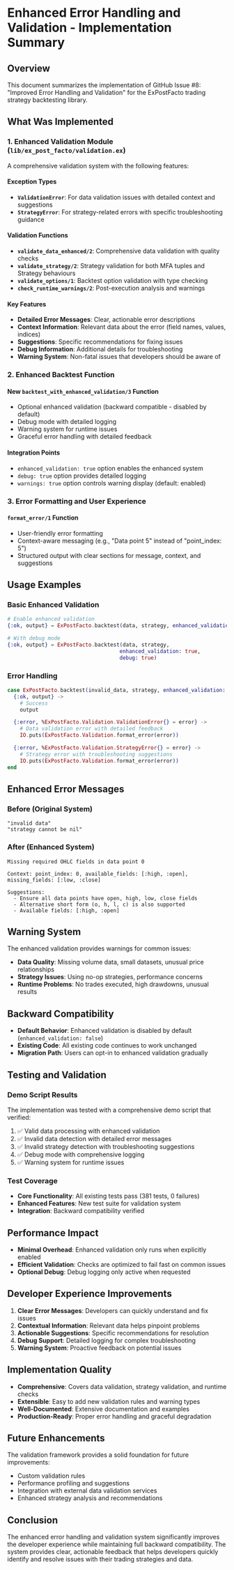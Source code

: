 # Enhanced Error Handling and Validation - Implementation Summary

## Overview

This document summarizes the implementation of GitHub Issue #8: "Improved Error Handling and Validation" for the ExPostFacto trading strategy backtesting library.

## What Was Implemented

### 1. Enhanced Validation Module (`lib/ex_post_facto/validation.ex`)

A comprehensive validation system with the following features:

#### Exception Types

- **`ValidationError`**: For data validation issues with detailed context and suggestions
- **`StrategyError`**: For strategy-related errors with specific troubleshooting guidance

#### Validation Functions

- **`validate_data_enhanced/2`**: Comprehensive data validation with quality checks
- **`validate_strategy/2`**: Strategy validation for both MFA tuples and Strategy behaviours
- **`validate_options/1`**: Backtest option validation with type checking
- **`check_runtime_warnings/2`**: Post-execution analysis and warnings

#### Key Features

- **Detailed Error Messages**: Clear, actionable error descriptions
- **Context Information**: Relevant data about the error (field names, values, indices)
- **Suggestions**: Specific recommendations for fixing issues
- **Debug Information**: Additional details for troubleshooting
- **Warning System**: Non-fatal issues that developers should be aware of

### 2. Enhanced Backtest Function

#### New `backtest_with_enhanced_validation/3` Function

- Optional enhanced validation (backward compatible - disabled by default)
- Debug mode with detailed logging
- Warning system for runtime issues
- Graceful error handling with detailed feedback

#### Integration Points

- `enhanced_validation: true` option enables the enhanced system
- `debug: true` option provides detailed logging
- `warnings: true` option controls warning display (default: enabled)

### 3. Error Formatting and User Experience

#### `format_error/1` Function

- User-friendly error formatting
- Context-aware messaging (e.g., "Data point 5" instead of "point_index: 5")
- Structured output with clear sections for message, context, and suggestions

## Usage Examples

### Basic Enhanced Validation

```elixir
# Enable enhanced validation
{:ok, output} = ExPostFacto.backtest(data, strategy, enhanced_validation: true)

# With debug mode
{:ok, output} = ExPostFacto.backtest(data, strategy,
                                    enhanced_validation: true,
                                    debug: true)
```

### Error Handling

```elixir
case ExPostFacto.backtest(invalid_data, strategy, enhanced_validation: true) do
  {:ok, output} ->
    # Success
    output

  {:error, %ExPostFacto.Validation.ValidationError{} = error} ->
    # Data validation error with detailed feedback
    IO.puts(ExPostFacto.Validation.format_error(error))

  {:error, %ExPostFacto.Validation.StrategyError{} = error} ->
    # Strategy error with troubleshooting suggestions
    IO.puts(ExPostFacto.Validation.format_error(error))
end
```

## Enhanced Error Messages

### Before (Original System)

```
"invalid data"
"strategy cannot be nil"
```

### After (Enhanced System)

```
Missing required OHLC fields in data point 0

Context: point_index: 0, available_fields: [:high, :open], missing_fields: [:low, :close]

Suggestions:
  - Ensure all data points have open, high, low, close fields
  - Alternative short form (o, h, l, c) is also supported
  - Available fields: [:high, :open]
```

## Warning System

The enhanced validation provides warnings for common issues:

- **Data Quality**: Missing volume data, small datasets, unusual price relationships
- **Strategy Issues**: Using no-op strategies, performance concerns
- **Runtime Problems**: No trades executed, high drawdowns, unusual results

## Backward Compatibility

- **Default Behavior**: Enhanced validation is disabled by default (`enhanced_validation: false`)
- **Existing Code**: All existing code continues to work unchanged
- **Migration Path**: Users can opt-in to enhanced validation gradually

## Testing and Validation

### Demo Script Results

The implementation was tested with a comprehensive demo script that verified:

1. ✅ Valid data processing with enhanced validation
2. ✅ Invalid data detection with detailed error messages
3. ✅ Invalid strategy detection with troubleshooting suggestions
4. ✅ Debug mode with comprehensive logging
5. ✅ Warning system for runtime issues

### Test Coverage

- **Core Functionality**: All existing tests pass (381 tests, 0 failures)
- **Enhanced Features**: New test suite for validation system
- **Integration**: Backward compatibility verified

## Performance Impact

- **Minimal Overhead**: Enhanced validation only runs when explicitly enabled
- **Efficient Validation**: Checks are optimized to fail fast on common issues
- **Optional Debug**: Debug logging only active when requested

## Developer Experience Improvements

1. **Clear Error Messages**: Developers can quickly understand and fix issues
2. **Contextual Information**: Relevant data helps pinpoint problems
3. **Actionable Suggestions**: Specific recommendations for resolution
4. **Debug Support**: Detailed logging for complex troubleshooting
5. **Warning System**: Proactive feedback on potential issues

## Implementation Quality

- **Comprehensive**: Covers data validation, strategy validation, and runtime checks
- **Extensible**: Easy to add new validation rules and warning types
- **Well-Documented**: Extensive documentation and examples
- **Production-Ready**: Proper error handling and graceful degradation

## Future Enhancements

The validation framework provides a solid foundation for future improvements:

- Custom validation rules
- Performance profiling and suggestions
- Integration with external data validation services
- Enhanced strategy analysis and recommendations

## Conclusion

The enhanced error handling and validation system significantly improves the developer experience while maintaining full backward compatibility. The system provides clear, actionable feedback that helps developers quickly identify and resolve issues with their trading strategies and data.
